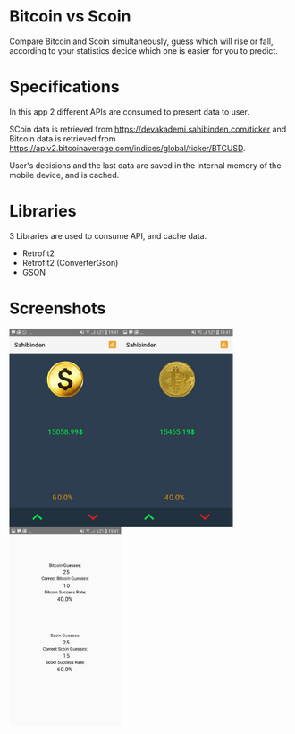 # Bitcoin vs Scoin

Compare Bitcoin and Scoin simultaneously, guess which will rise or fall, according to your statistics decide which one is easier for you to predict.

# Specifications

In this app 2 different APIs are consumed to present data to user.

SCoin data is retrieved from https://devakademi.sahibinden.com/ticker
and Bitcoin data is retrieved from https://apiv2.bitcoinaverage.com/indices/global/ticker/BTCUSD.

User's decisions and the last data are saved in the internal memory of the mobile device, and is cached.

# Libraries

3 Libraries are used to consume API, and cache data.

- Retrofit2
- Retrofit2 (ConverterGson)
- GSON

# Screenshots

<img src="https://github.com/recepinanc/bitcoin-scoin/blob/master/scoin.jpg" align="left" alt="Scoin Last Value" width="200">
<img src="https://github.com/recepinanc/bitcoin-scoin/blob/master/bitcoin.jpg" align="left" alt="Bitcoin Last Value" width="200">
<img src="https://github.com/recepinanc/bitcoin-scoin/blob/master/statistics.jpg" align="left" alt="User's Statistics Screen"  width="200">


